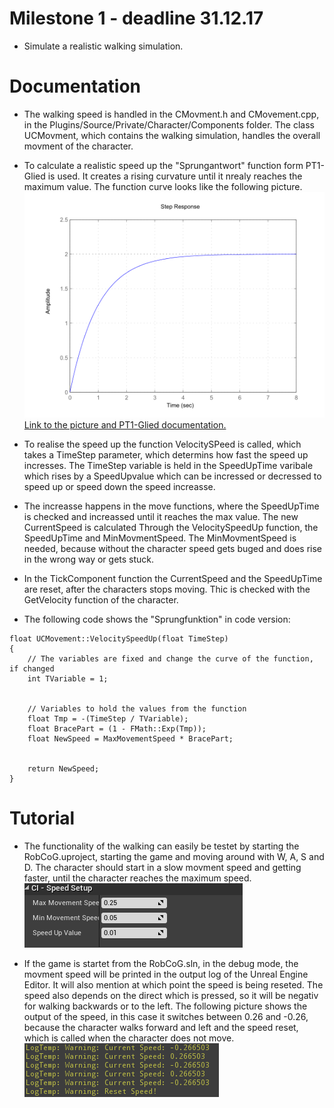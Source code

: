# Milestone 1 - deadline 31.12.17

* Simulate a realistic walking simulation.

# Documentation

* The walking speed is handled in the CMovment.h and CMovement.cpp, in the Plugins/Source/Private/Character/Components folder. The class UCMovment, which contains the walking simulation, handles the overall movment of the character. 

* To calculate a realistic speed up the "Sprungantwort" function form PT1-Glied is used. It creates a rising curvature until it nrealy reaches the maximum value. The function curve looks like the following picture. ![](Img/Step_PT1.png "Sprungantwort")  
[Link to the picture and PT1-Glied documentation.](https://de.wikipedia.org/wiki/PT1-Glied)

* To realise the speed up the function VelocitySPeed is called, which takes a TimeStep parameter, which determins how fast the speed up incresses. The TimeStep variable is held in the SpeedUpTime varibale which rises by a SpeedUpvalue which can be incressed or decressed to speed up or speed down the speed increasse.  

* The increasse happens in the move functions, where the SpeedUpTime is checked and increassed until it reaches the max value. The new CurrentSpeed is calculated Through the VelocitySpeedUp function, the SpeedUpTime and MinMovmentSpeed. The MinMovmentSpeed is needed, because without the character speed gets buged and does rise in the wrong way or gets stuck.  

* In the TickComponent function the CurrentSpeed and the SpeedUpTime are reset, after the characters stops moving. Thic is checked with the GetVelocity function of the character.  

* The following code shows the "Sprungfunktion" in code version:

```
float UCMovement::VelocitySpeedUp(float TimeStep)
{
	// The variables are fixed and change the curve of the function, if changed
	int TVariable = 1;


	// Variables to hold the values from the function
	float Tmp = -(TimeStep / TVariable);
	float BracePart = (1 - FMath::Exp(Tmp));
	float NewSpeed = MaxMovementSpeed * BracePart;


	return NewSpeed;
}
```

# Tutorial
* The functionality of the walking can easily be testet by starting the RobCoG.uproject, starting the game and moving around with W, A, S and D. The character should start in a slow movment speed and getting faster, until the character reaches the maximum speed.  
![](Img/SpeedValuesDebug.PNG "Debug for speed values in the editor.")

* If the game is startet from the RobCoG.sln, in the debug mode, the movment speed will be printed in the output log of the Unreal Engine Editor. It will also mention at which point the speed is being reseted. The speed also depends on the direct which is pressed, so it will be negativ for walking backwards or to the left. The following picture shows the output of the speed, in this case it switches between 0.26 and -0.26, because the character walks forward and left and the speed reset, which is called when the character does not move.   
![](Img/DebugLog.PNG "Output message for the speed and speed reset.")

